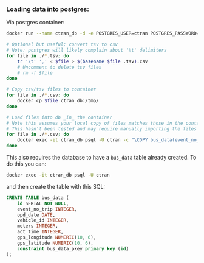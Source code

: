 ### Loading data into postgres:

Via postgres container:

```bash
docker run --name ctran_db -d -e POSTGRES_USER=ctran POSTGRES_PASSWORD=ctran POSTGRES_DB=ctran postgres:latest

# Optional but useful; convert tsv to csv
# Note: postgres will likely complain about '\t' delimiters
for file in ./*.tsv; do
    tr '\t' ',' < $file > $(basename $file .tsv).csv
    # Uncomment to delete tsv files
    # rm -f $file
done

# Copy csv/tsv files to container
for file in ./*.csv; do
    docker cp $file ctran_db:/tmp/
done

# Load files into db _in_ the container
# Note this assumes your local copy of files matches those in the container's /tmp/ directory
# This hasn't been tested and may require manually importing the files
for file in ./*.csv; do
    docker exec -it ctran_db psql -U ctran -c "\COPY bus_data(event_no_trip, opd_date, vehicle_id, meters, act_time, gps_longitude, gps_latitude) FROM '/tmp/$file' DELIMITER ',' CSV HEADER;"
done
```

This also requires the database to have a `bus_data` table already created. To do this you can:

```bash
docker exec -it ctran_db psql -U ctran
```

and then create the table with this SQL:

```sql
CREATE TABLE bus_data (
    id SERIAL NOT NULL,
    event_no_trip INTEGER,
    opd_date DATE,
    vehicle_id INTEGER,
    meters INTEGER,
    act_time INTEGER,
    gps_longitude NUMERIC(10, 6),
    gps_latitude NUMERIC(10, 6),
    constraint bus_data_pkey primary key (id)
);
```
